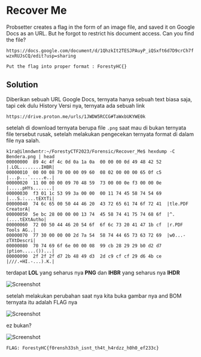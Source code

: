 # Recover Me
Probsetter creates a flag in the form of an image file, and saved it on Google Docs as an URL. But he forgot to restrict his document access. Can you find the file? 

```https://docs.google.com/document/d/1QhzkIt2TESJPAuyP_iQSxft6d7D9crCh7fwzxRUJsCQ/edit?usp=sharing```

```Put the flag into proper format : ForestyHC{}```

## Solution
Diberikan sebuah URL Google Docs, ternyata hanya sebuah text biasa saja, tapi cek dulu History Versi nya, ternyata ada sebuah link

```https://drive.proton.me/urls/1JWDW5RCCG#TaWxbUKYWE0k```

setelah di download ternyata berupa file ```.png``` saat mau di bukan ternyata file tersebut rusak, setelah melakukan pengecekan ternyata format di dalam file nya salah.

```
k1ra@ilmndwntr:~/ForestyCTF2023/Forensic/Recover_Me$ hexdump -C Bendera.png | head
00000000  89 4c 4f 4c 0d 0a 1a 0a  00 00 00 0d 49 48 42 52  |.LOL........IHBR|
00000010  00 00 08 70 00 00 09 60  08 02 00 00 00 65 0f c5  |...p...`.....e..|
00000020  11 00 00 00 09 70 48 59  73 00 00 0e f3 00 00 0e  |.....pHYs.......|
00000030  f3 01 1c 53 99 3a 00 00  00 11 74 45 58 74 54 69  |...S.:....tEXtTi|
00000040  74 6c 65 00 50 44 46 20  43 72 65 61 74 6f 72 41  |tle.PDF CreatorA|
00000050  5e bc 28 00 00 00 13 74  45 58 74 41 75 74 68 6f  |^.(....tEXtAutho|
00000060  72 00 50 44 46 20 54 6f  6f 6c 73 20 41 47 1b cf  |r.PDF Tools AG..|
00000070  77 30 00 00 00 2d 7a 54  58 74 44 65 73 63 72 69  |w0...-zTXtDescri|
00000080  70 74 69 6f 6e 00 00 08  99 cb 28 29 29 b0 d2 d7  |ption.....())...|
00000090  2f 2f 2f d7 2b 48 49 d3  2d c9 cf cf 29 d6 4b ce  |///.+HI.-...).K.|
```

terdapat **LOL** yang seharus nya **PNG** dan **IHBR** yang seharus nya **IHDR**

![Screenshot](https://raw.githubusercontent.com/ilmndwntr/ForestyHC-CTF-WRITEUP/main/Forensic/Recover_Me/ss_2.png)

setelah melakukan perubahan saat nya kita buka gambar nya and BOM ternyata itu adalah FLAG nya

![Screenshot](https://raw.githubusercontent.com/ilmndwntr/ForestyHC-CTF-WRITEUP/main/Forensic/Recover_Me/ss_1.png)

ez bukan?

![Screenshot](https://media.tenor.com/cwoN93BINOMAAAAC/so-good-wink.gif)

```FLAG: ForestyHC{f0rensh33sh_isnt_th4t_h4rdzz_h0h0_ef233c}```
